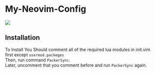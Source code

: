 # My-Neovim-Config

![](https://i.imgur.com/2pdweE9.png)

## Installation
To Install You Should comment all of the required lua modules in init.vim first except `usermod.packeges`  
Then, run command `PackerSync`.  
Later, uncomment that you comment before and run `PackerSync` again.  

